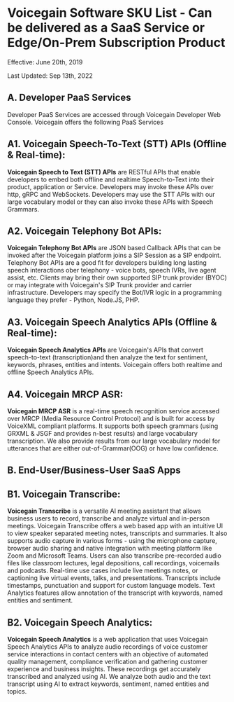 
# Voicegain Software SKU List - Can be delivered as a SaaS Service or Edge/On-Prem Subscription Product
Effective: June 20th, 2019

Last Updated: Sep 13th, 2022

## A. Developer PaaS Services
Developer PaaS Services are accessed through Voicegain Developer Web Console. Voicegain offers the following PaaS Services

## A1. Voicegain Speech-To-Text (STT) APIs (Offline & Real-time):
**Voicegain  Speech to Text (STT) APIs** are RESTful APIs that enable developers to embed both offline and realtime Speech-to-Text into their product, application 
or Service. Developers may invoke these APIs over http, gRPC and WebSockets. Developers may use the STT APIs with our large vocabulary model or 
they can also invoke these APIs with Speech Grammars. 

## A2. Voicegain Telephony Bot APIs: 
**Voicegain Telephony Bot APIs** are JSON based Callback APIs that can be invoked after the Voicegain platform joins a SIP Session as a SIP endpoint. Telephony Bot APIs are a good fit for developers building long lasting speech interactions ober telephony - voice bots, speech IVRs, live agent assist, etc. Clients may bring their own supported SIP trunk provider (BYOC) or may integrate with Voicegain's SIP Trunk provider and carrier infrastructure. Developers may specify the Bot/IVR  logic in a programming language they prefer - Python, Node.JS, PHP.

## A3. Voicegain Speech Analytics APIs (Offline & Real-time):
**Voicegain Speech Analytics APIs** are Voicegain's APIs that convert speech-to-text (transcription)and then analyze the text for sentiment, keywords, phrases, entities and intents. Voicegain offers both realtime and offline Speech Analytics APIs.

## A4. Voicegain MRCP ASR:
**Voicegain MRCP ASR** is a real-time speech recognition service accessed over MRCP (Media Resource Control Protocol) and is built for access by VoiceXML compliant platforms. It supports both speech grammars (using GRXML & JSGF and provides n-best results) and large vocabulary transcription. We also provide results from our large vocabulary model for utterances that are either out-of-Grammar(OOG) or have low confidence. 

## B. End-User/Business-User SaaS Apps

## B1. Voicegain Transcribe:
**Voicegain Transcribe** is a versatile AI meeting assistant that allows business users to record, transcribe and analyze virtual and in-person meetings. Voicegain Transcribe offers a web based app with an intuitive UI to view speaker separated meeting notes, transcripts and summaries. It also supports audio capture in various forms - using the microphone capture, browser audio sharing and native integration with meeting platform like Zoom and Microsoft Teams. Users can also transcribe pre-recorded audio files like classroom lectures, legal depositions, call recordings, voicemails and podcasts. Real-time use cases include live meetings notes, or captioning live virtual events, talks, and presentations. Transcripts include timestamps, punctuation and support for custom language models. Text Analytics features allow annotation of the transcript with keywords, named entities and sentiment.

## B2. Voicegain Speech Analytics:
**Voicegain Speech Analytics** is a web application that uses Voicegain Speech Analytics APIs to analyze audio recordings of voice customer service interactions in contact centers with an objective of automated quality management, compliance verification and gathering customer experience and business insights. These recordings get accurately transcribed and analyzed using AI. We analyze both audio and the text transcript using AI to extract keywords, sentiment, named entities and topics. 




